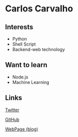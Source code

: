 # Carlos Carvalho

## Interests
- Python
- Shell Script
- Backend-web technology

## Want to learn
- Node.js
- Machine Learning

## Links

[Twitter](https://twitter.com/chcdc)

[GitHub](https://github.com/chcdc)

[WebPage (blog)](https://blog.chcdc.com.br)
